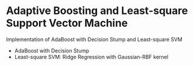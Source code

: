 # Adaptive Boosting and Least-square Support Vector Machine
Implementation of AdaBoost with Decision Stump and Least-square SVM

- AdaBoost with Decision Stump
- Least-square SVM: Ridge Regression with Gaussian-RBF kernel 
